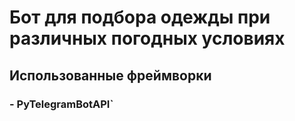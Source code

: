 # Бот для подбора одежды при различных погодных условиях

## Использованные фреймворки
### - PyTelegramBotAPI`